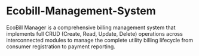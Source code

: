# Ecobill-Management-System
EcoBill Manager is a comprehensive billing management system that implements full CRUD (Create, Read, Update, Delete) operations across interconnected modules to manage the complete utility billing lifecycle from consumer registration to payment reporting.

